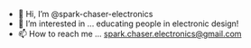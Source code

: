 - 👋 Hi, I’m @spark-chaser-electronics
- 👀 I’m interested in ... educating people in electronic design!
- 📫 How to reach me ... spark.chaser.electronics@gmail.com

<!---
spark-chaser-electronics/spark-chaser-electronics is a ✨ special ✨ repository because its `README.md` (this file) appears on your GitHub profile.
You can click the Preview link to take a look at your changes.
--->
